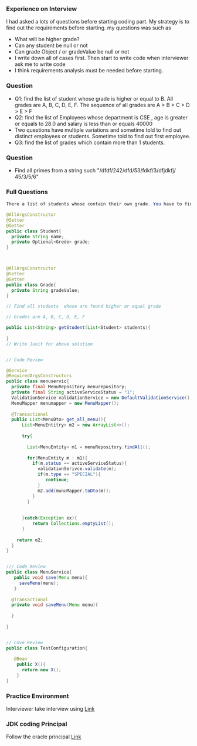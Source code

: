 ### Experience on Interview
I had asked a lots of questions before starting coding part. My strategy is to find out the requirements before starting.
my questions was such as
* What will be higher grade?
* Can any student be null or not
* Can grade Object / or gradeValue be null or not
* I write down all of cases first. Then start to write code when interviewer ask me to write code
* I think requirements analysis must be needed before starting. 
### Question
* Q1: find the list of student whose grade is higher or equal to B. All grades are A, B, C, D, E, F. The sequence of all grades are A > B > C > D > E > F   
* Q2: find the list of Employees whose department is CSE , age is greater or equals to 28.0 and salary is less than or equals 40000
* Two questions have multiple variations and sometime told to find out distinct employees or students. Sometime told to find out first employee.
* Q3: find the  list of grades which contain more than 1 students.
### Question
* Find all primes from a string such "/dfdf/242/dfd/53/fdkf/3/dfjdkfj/ 45/3/5/6"
### Full Questions

```java
There a list of students whose contain their own grade. You have to find out the higher or equal grade from that list

@AllArgsConstructor
@Setter
@Getter
public class Student{
  private String name;
  private Optional<Grede> grade;
}



@AllArgsConstructor
@Setter
@Getter
public class Grade{
  private String gradeValue;
}

// Find all students  whose are found higher or equal grade

// Grades are A, B, C, D, E, F

public List<String> getStudent(List<Student> students){
     
}
// Write Junit for above solution


// Code Review

@Service
@RequiredArgsConstructors
public class menuservic{
  private final MenuRepository menurepository;
  private final String activeServiceStatus = "1";
  ValidationService validationService = new DefaultValidationService();
  MenuMapper menumapper = new MenuMapper();
 
  @Transactional
  public List<MenuDto> get_all_menu(){
      List<MenuEntitry> m2 = new ArrayList<>();
   
      try{
       
        List<MenuEntity> m1 = menuRepository.findAll();
         
        for(MenuEntity m : m1){
          if(m.status == activeServiceStatus){
            validationSerivce.validate(m);
            if(m.type == "SPECIAL"){
               continue;
            }
            m2.add(munuMapper.toDto(m));
          }
        }
       
       
      }catch(Exception ex){
          return Collections.emptyList();    
      }
   
    return m2;
  }
}


/// Code Review
public class MenuService{
   public void save(Menu menu){
     saveMenu(menu);
   }
 
  @Transactional
  private void saveMenu(Menu menu){
   
  }
 
}


// Cove Review
public class TestConfiguration{
   
   @Bean
    public X(){
      return new X();
    }
}

```

### Practice Environment
Interviewer take interview using [Link](https://codeshare.io/X8RgvY)

### JDK coding Principal
Follow the oracle principal [Link](https://www.oracle.com/java/technologies/javase/codeconventions-contents.html)